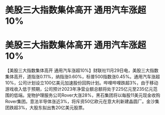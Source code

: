 # 美股三大指数集体高开 通用汽车涨超10%

# 美股三大指数集体高开 通用汽车涨超10%

【美股三大指数集体高开
通用汽车涨超10%】财联社11月29日电，美股三大指数集体高开，道指涨0.11%，纳指涨0.60%，标普500指数涨0.45%。通用汽车涨超10%，公司计划设立100亿美元加速股份回购计划。哔哩哔哩跌超3%，由于移动游戏收入低于预期，公司预计2023年净营业额总额将处于225亿元至235亿元范围的低端。宠物护理服务公司Rover大涨28%，黑石集团将以每股11美元现金收购Rover集团。意法半导体涨近3%，将斥资50亿欧元在意大利新建晶圆厂。金沙集团跌超3%，大股东拟出售20亿美元股票。

